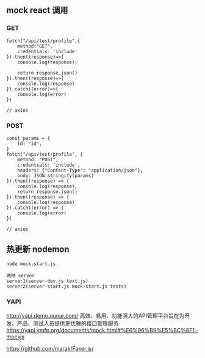 ## mock react 调用

### GET
```
fetch("/api/test/profile",{
    method:"GET",
    credentials: 'include'
}).then((response)=>{
    console.log(response);
   
    return response.json()
}).then((response)=>{
    console.log(response)
}).catch((error)=>{
    console.log(error)
})

// axios
```

### POST
```
const params = {
    id: "id",
}
fetch("/api/test/profile", {
    method: "POST",
    credentials: 'include',
    headers: {"Content-Type": "application/json"},
    body: JSON.stringify(params)
}).then((response) => {
    console.log(response);
    return response.json()
}).then((response) => {
    console.log(response)
}).catch((error) => {
    console.log(error)
})

// axios
```

## 热更新 nodemon
`node mock-start.js`

```
两种 server
server1(server-dev.js text.js)
server2(server-start.js mock-start.js tests)

```


### YAPI
http://yapi.demo.qunar.com/
高效、易用、功能强大的API管理平台旨在为开发、产品、测试人员提供更优雅的接口管理服务
https://yapi.ymfe.org/documents/mock.html#%E6%96%B9%E5%BC%8F1.-mockjs


https://github.com/marak/Faker.js/
